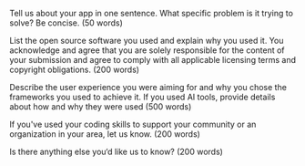 Tell us about your app in one sentence. What specific problem is it trying to solve? Be concise. (50 words)


List the open source software you used and explain why you used it. You acknowledge and agree that you are solely responsible for the content of your submission and agree to comply with all applicable licensing terms and copyright obligations. (200 words)


Describe the user experience you were aiming for and why you chose the frameworks you used to achieve it. If you used AI tools, provide details about how and why they were used (500 words)


If you've used your coding skills to support your community or an organization in your area, let us know. (200 words)


Is there anything else you‘d like us to know? (200 words)
